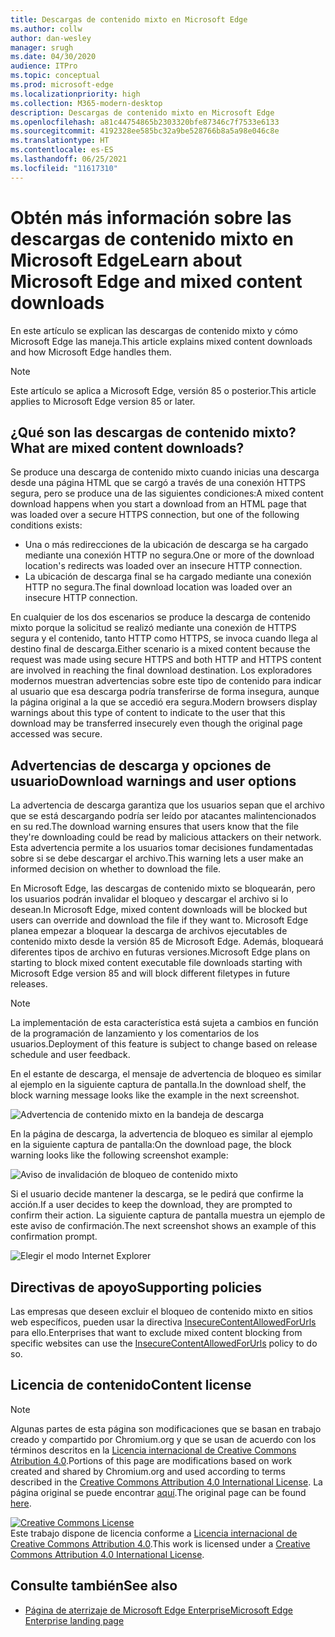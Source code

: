 ```yaml
---
title: Descargas de contenido mixto en Microsoft Edge
ms.author: collw
author: dan-wesley
manager: srugh
ms.date: 04/30/2020
audience: ITPro
ms.topic: conceptual
ms.prod: microsoft-edge
ms.localizationpriority: high
ms.collection: M365-modern-desktop
description: Descargas de contenido mixto en Microsoft Edge
ms.openlocfilehash: a81c44754865b2303320bfe87346c7f7533e6133
ms.sourcegitcommit: 4192328ee585bc32a9be528766b8a5a98e046c8e
ms.translationtype: HT
ms.contentlocale: es-ES
ms.lasthandoff: 06/25/2021
ms.locfileid: "11617310"
---
```

# <a name="learn-about-microsoft-edge-and-mixed-content-downloads"></a><span data-ttu-id="fd4b7-103">Obtén más información sobre las descargas de contenido mixto en Microsoft Edge</span><span class="sxs-lookup"><span data-stu-id="fd4b7-103">Learn about Microsoft Edge and mixed content downloads</span></span>

<span data-ttu-id="fd4b7-104">En este artículo se explican las descargas de contenido mixto y cómo Microsoft Edge las maneja.</span><span class="sxs-lookup"><span data-stu-id="fd4b7-104">This article explains mixed content downloads and how Microsoft Edge handles them.</span></span>

>[!NOTE]
><span data-ttu-id="fd4b7-105">Este artículo se aplica a Microsoft Edge, versión 85 o posterior.</span><span class="sxs-lookup"><span data-stu-id="fd4b7-105">This article applies to Microsoft Edge version 85 or later.</span></span>

## <a name="what-are-mixed-content-downloads"></a><span data-ttu-id="fd4b7-106">¿Qué son las descargas de contenido mixto?</span><span class="sxs-lookup"><span data-stu-id="fd4b7-106">What are mixed content downloads?</span></span>

<span data-ttu-id="fd4b7-107">Se produce una descarga de contenido mixto cuando inicias una descarga desde una página HTML que se cargó a través de una conexión HTTPS segura, pero se produce una de las siguientes condiciones:</span><span class="sxs-lookup"><span data-stu-id="fd4b7-107">A mixed content download happens when you start a download from an HTML page that was loaded over a secure HTTPS connection, but one of the following conditions exists:</span></span>

- <span data-ttu-id="fd4b7-108">Una o más redirecciones de la ubicación de descarga se ha cargado mediante una conexión HTTP no segura.</span><span class="sxs-lookup"><span data-stu-id="fd4b7-108">One or more of the download location's redirects was loaded over an insecure HTTP connection.</span></span>
- <span data-ttu-id="fd4b7-109">La ubicación de descarga final se ha cargado mediante una conexión HTTP no segura.</span><span class="sxs-lookup"><span data-stu-id="fd4b7-109">The final download location was loaded over an insecure HTTP connection.</span></span>

<span data-ttu-id="fd4b7-110">En cualquier de los dos escenarios se produce la descarga de contenido mixto porque la solicitud se realizó mediante una conexión de HTTPS segura y el contenido, tanto HTTP como HTTPS, se invoca cuando llega al destino final de descarga.</span><span class="sxs-lookup"><span data-stu-id="fd4b7-110">Either scenario is a mixed content because the request was made using secure HTTPS and both HTTP and HTTPS content are involved in reaching the final download destination.</span></span> <span data-ttu-id="fd4b7-111">Los exploradores modernos muestran advertencias sobre este tipo de contenido para indicar al usuario que esa descarga podría transferirse de forma insegura, aunque la página original a la que se accedió era segura.</span><span class="sxs-lookup"><span data-stu-id="fd4b7-111">Modern browsers display warnings about this type of content to indicate to the user that this download may be transferred insecurely even though the original page accessed was secure.</span></span>

## <a name="download-warnings-and-user-options"></a><span data-ttu-id="fd4b7-112">Advertencias de descarga y opciones de usuario</span><span class="sxs-lookup"><span data-stu-id="fd4b7-112">Download warnings and user options</span></span>

<span data-ttu-id="fd4b7-113">La advertencia de descarga garantiza que los usuarios sepan que el archivo que se está descargando podría ser leído por atacantes malintencionados en su red.</span><span class="sxs-lookup"><span data-stu-id="fd4b7-113">The download warning ensures that users know that the file they're downloading could be read by malicious attackers on their network.</span></span> <span data-ttu-id="fd4b7-114">Esta advertencia permite a los usuarios tomar decisiones fundamentadas sobre si se debe descargar el archivo.</span><span class="sxs-lookup"><span data-stu-id="fd4b7-114">This warning lets a user make an informed decision on whether to download the file.</span></span>

<span data-ttu-id="fd4b7-115">En Microsoft Edge, las descargas de contenido mixto se bloquearán, pero los usuarios podrán invalidar el bloqueo y descargar el archivo si lo desean.</span><span class="sxs-lookup"><span data-stu-id="fd4b7-115">In Microsoft Edge, mixed content downloads will be blocked but users can override and download the file if they want to.</span></span> <span data-ttu-id="fd4b7-116">Microsoft Edge planea empezar a bloquear la descarga de archivos ejecutables de contenido mixto desde la versión 85 de Microsoft Edge. Además, bloqueará diferentes tipos de archivo en futuras versiones.</span><span class="sxs-lookup"><span data-stu-id="fd4b7-116">Microsoft Edge plans on starting to block mixed content executable file downloads starting with Microsoft Edge version 85 and will block different filetypes in future releases.</span></span>

> [!NOTE]
> <span data-ttu-id="fd4b7-117">La implementación de esta característica está sujeta a cambios en función de la programación de lanzamiento y los comentarios de los usuarios.</span><span class="sxs-lookup"><span data-stu-id="fd4b7-117">Deployment of this feature is subject to change based on release schedule and user feedback.</span></span>

<!-- The schedule of the block for different filetypes is to be determined and may be impacted by usage data and user feedback. -->

<span data-ttu-id="fd4b7-118">En el estante de descarga, el mensaje de advertencia de bloqueo es similar al ejemplo en la siguiente captura de pantalla.</span><span class="sxs-lookup"><span data-stu-id="fd4b7-118">In the download shelf, the block warning message looks like the example in the next screenshot.</span></span>

 ![Advertencia de contenido mixto en la bandeja de descarga](./media/edge-learnmore-mixed-content-downloads/edge-mixed-content-download-tray-warning.png)

<span data-ttu-id="fd4b7-120">En la página de descarga, la advertencia de bloqueo es similar al ejemplo en la siguiente captura de pantalla:</span><span class="sxs-lookup"><span data-stu-id="fd4b7-120">On the download page, the block warning looks like the following screenshot example:</span></span>

 ![Aviso de invalidación de bloqueo de contenido mixto](./media/edge-learnmore-mixed-content-downloads/edge-mixed-content-download-page-warning.png)

<span data-ttu-id="fd4b7-122">Si el usuario decide mantener la descarga, se le pedirá que confirme la acción.</span><span class="sxs-lookup"><span data-stu-id="fd4b7-122">If a user decides to keep the download, they are prompted to confirm their action.</span></span> <span data-ttu-id="fd4b7-123">La siguiente captura de pantalla muestra un ejemplo de este aviso de confirmación.</span><span class="sxs-lookup"><span data-stu-id="fd4b7-123">The next screenshot shows an example of this confirmation prompt.</span></span>

 ![Elegir el modo Internet Explorer](./media/edge-learnmore-mixed-content-downloads/edge-mixed-content-download-override.png)

## <a name="supporting-policies"></a><span data-ttu-id="fd4b7-125">Directivas de apoyo</span><span class="sxs-lookup"><span data-stu-id="fd4b7-125">Supporting policies</span></span>

<span data-ttu-id="fd4b7-126">Las empresas que deseen excluir el bloqueo de contenido mixto en sitios web específicos, pueden usar la directiva [InsecureContentAllowedForUrls](./microsoft-edge-policies.md#insecurecontentallowedforurls) para ello.</span><span class="sxs-lookup"><span data-stu-id="fd4b7-126">Enterprises that want to exclude mixed content blocking from specific websites can use the [InsecureContentAllowedForUrls](./microsoft-edge-policies.md#insecurecontentallowedforurls) policy to do so.</span></span>

## <a name="content-license"></a><span data-ttu-id="fd4b7-127">Licencia de contenido</span><span class="sxs-lookup"><span data-stu-id="fd4b7-127">Content license</span></span>

> [!NOTE]
> <span data-ttu-id="fd4b7-128">Algunas partes de esta página son modificaciones que se basan en trabajo creado y compartido por Chromium.org y que se usan de acuerdo con los términos descritos en la [Licencia internacional de Creative Commons Atribution 4.0](http://creativecommons.org/licenses/by/4.0/).</span><span class="sxs-lookup"><span data-stu-id="fd4b7-128">Portions of this page are modifications based on work created and shared by Chromium.org and used according to terms described in the [Creative Commons Attribution 4.0 International License](http://creativecommons.org/licenses/by/4.0/).</span></span> <span data-ttu-id="fd4b7-129">La página original se puede encontrar [aquí](https://developers.google.com/web/fundamentals/security/prevent-mixed-content/what-is-mixed-content).</span><span class="sxs-lookup"><span data-stu-id="fd4b7-129">The original page can be found [here](https://developers.google.com/web/fundamentals/security/prevent-mixed-content/what-is-mixed-content).</span></span>
  
<a rel="license" href="http://creativecommons.org/licenses/by/4.0/"><img alt="Creative Commons License" style="border-width:0" src="https://i.creativecommons.org/l/by/4.0/88x31.png" /></a><br /><span data-ttu-id="fd4b7-130">Este trabajo dispone de licencia conforme a <a rel="license" href="http://creativecommons.org/licenses/by/4.0/">Licencia internacional de Creative Commons Attribution 4.0</a>.</span><span class="sxs-lookup"><span data-stu-id="fd4b7-130">This work is licensed under a <a rel="license" href="http://creativecommons.org/licenses/by/4.0/">Creative Commons Attribution 4.0 International License</a>.</span></span>

## <a name="see-also"></a><span data-ttu-id="fd4b7-131">Consulte también</span><span class="sxs-lookup"><span data-stu-id="fd4b7-131">See also</span></span>

- [<span data-ttu-id="fd4b7-132">Página de aterrizaje de Microsoft Edge Enterprise</span><span class="sxs-lookup"><span data-stu-id="fd4b7-132">Microsoft Edge Enterprise landing page</span></span>](https://aka.ms/EdgeEnterprise)